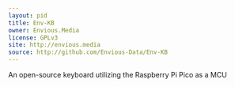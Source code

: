 ```yaml
---
layout: pid
title: Env-KB
owner: Envious.Media
license: GPLv3
site: http://envious.media
source: http://github.com/Envious-Data/Env-KB
---
```

An open-source keyboard utilizing the Raspberry Pi Pico as a MCU